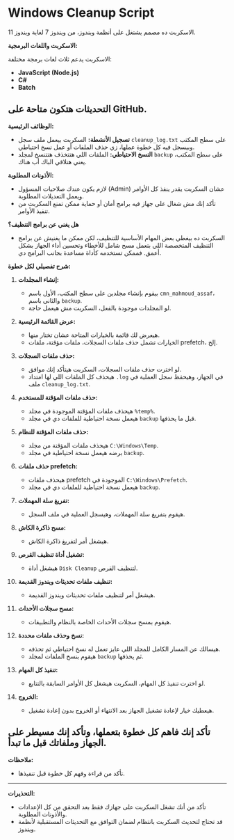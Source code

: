 # Windows Cleanup Script

الاسكربت ده مصمم يشتغل على أنظمة ويندوز، من ويندوز 7 لغاية ويندوز 11.

**الاسكربت واللغات البرمجية:**

الاسكربت يدعم ثلاث لغات برمجة مختلفة:
- **JavaScript (Node.js)**
- **C#**
- **Batch**

التحديثات هتكون متاحة على GitHub.
---

**الوظائف الرئيسية:**
- **تسجيل الأنشطة:** السكربت بيعمل ملف سجل `cleanup_log.txt` على سطح المكتب وبيسجل فيه كل خطوة عملها، زي حذف الملفات أو عمل نسخ احتياطي.
- **النسخ الاحتياطي:** الملفات اللي هتتخذف هتتنسخ لمجلد `backup` على سطح المكتب، يعني هتلاقي الباك أب هناك.

**الأذونات المطلوبة:**
- لازم يكون عندك صلاحيات المسؤول (Admin) عشان السكربت يقدر ينفذ كل الأوامر ويعمل التعديلات المطلوبة.
- تأكد إنك مش شغال على جهاز فيه برامج أمان أو حماية ممكن تمنع السكربت من تنفيذ الأوامر.

**هل يغني عن برامج التنظيف؟**
- السكربت ده بيغطي بعض المهام الأساسية للتنظيف، لكن ممكن ما يغنيش عن برامج التنظيف المتخصصة اللي بتعمل مسح شامل للأخطاء وتحسين أداء الجهاز بشكل أعمق. فممكن تستخدمه كأداة مساعدة بجانب البرامج دي.

**شرح تفصيلي لكل خطوة:**

1. **إنشاء المجلدات:**
   - بيقوم بإنشاء مجلدين على سطح المكتب، الأول باسم `cmn_mahmoud_assaf`، والثاني باسم `backup`.
   - لو المجلدات موجودة بالفعل، السكربت مش هيعمل حاجة.

2. **عرض القائمة الرئيسية:**
   - هيعرض لك قائمة بالخيارات المتاحة عشان تختار منها.
   - الخيارات تشمل حذف ملفات السجلات، ملفات مؤقتة، ملفات prefetch، إلخ.

3. **حذف ملفات السجلات:**
   - لو اخترت حذف ملفات السجلات، السكربت هيتأكد إنك موافق.
   - هيحذف كل الملفات اللي لها امتداد `.log` في الجهاز، وهيحفظ سجل العملية في ملف `cleanup_log.txt`.

4. **حذف ملفات المؤقتة للمستخدم:**
   - هيحذف ملفات المؤقتة الموجودة في مجلد `%temp%`.
   - هيعمل نسخة احتياطية للملفات دي في مجلد `backup` قبل ما يحذفها.

5. **حذف ملفات المؤقتة للنظام:**
   - هيحذف ملفات المؤقتة من مجلد `C:\Windows\Temp`.
   - برضه هيعمل نسخة احتياطية في مجلد `backup`.

6. **حذف ملفات prefetch:**
   - هيحذف ملفات prefetch الموجودة في `C:\Windows\Prefetch`.
   - هيعمل نسخة احتياطية للملفات دي في مجلد `backup`.

7. **تفريغ سلة المهملات:**
   - هيقوم بتفريغ سلة المهملات، وهيسجل العملية في ملف السجل.

8. **مسح ذاكرة الكاش:**
   - هيشغل أمر لتفريغ ذاكرة الكاش.

9. **تشغيل أداة تنظيف القرص:**
   - هيشغل أداة `Disk Cleanup` لتنظيف القرص.

10. **تنظيف ملفات تحديثات ويندوز القديمة:**
    - هيشغل أمر لتنظيف ملفات تحديثات ويندوز القديمة.

11. **مسح سجلات الأحداث:**
    - هيقوم بمسح سجلات الأحداث الخاصة بالنظام والتطبيقات.

12. **نسخ وحذف ملفات محددة:**
    - هيسالك عن المسار الكامل للمجلد اللي عايز تعمل له نسخ احتياطي ثم تحذفه.
    - هيقوم بنسخ الملفات لمجلد `backup` ثم يحذفها.

13. **تنفيذ كل المهام:**
    - لو اخترت تنفيذ كل المهام، السكربت هيشغل كل الأوامر السابقة بالتتابع.

14. **الخروج:**
    - هيعطيك خيار لإعادة تشغيل الجهاز بعد الانتهاء أو الخروج بدون إعادة تشغيل.

**تأكد إنك فاهم كل خطوة بتعملها، وتأكد إنك مسيطر على الجهاز وملفاتك قبل ما تبدأ.**
---
**ملاحظات:**
- تأكد من قراءة وفهم كل خطوة قبل تنفيذها.

---
**التحذيرات:**
- تأكد من أنك تشغل السكربت على جهازك فقط بعد التحقق من كل الإعدادات والأذونات المطلوبة.
- قد تحتاج لتحديث السكربت بانتظام لضمان التوافق مع التحديثات المستقبلية لأنظمة ويندوز.

